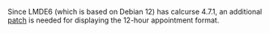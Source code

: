 Since LMDE6 (which is based on Debian 12) has calcurse 4.7.1, an additional [patch](https://github.com/isaackwy/desktop-config-files/blob/master/LMDE6/calcurse/allow-appointment-time-format.patch) is needed for displaying the 12-hour appointment format.
